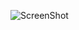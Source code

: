 ![ScreenShot](https://raw.github.com/{VoQuangTuong185}/{QuanLyThuVien}/{develop}/{DanhSachDauSach.png})
